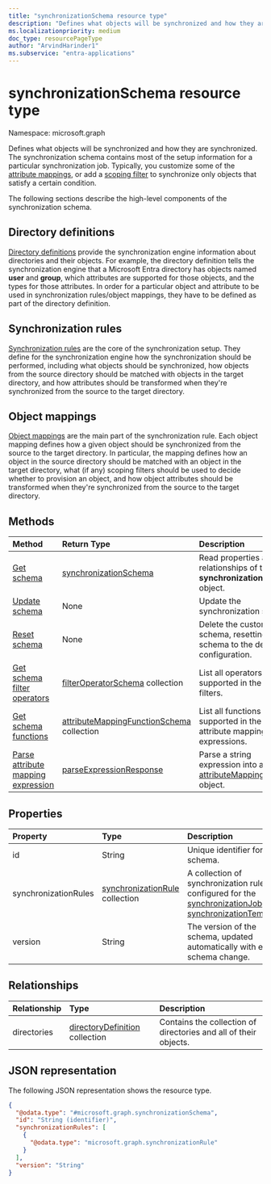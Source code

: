 ```yaml
---
title: "synchronizationSchema resource type"
description: "Defines what objects will be synchronized and how they are synchronized."
ms.localizationpriority: medium
doc_type: resourcePageType
author: "ArvindHarinder1"
ms.subservice: "entra-applications"
---
```


# synchronizationSchema resource type

Namespace: microsoft.graph

Defines what objects will be synchronized and how they are synchronized. The synchronization schema contains most of the setup information for a particular synchronization job. Typically, you customize some of the [attribute mappings](synchronization-attributemapping.md), or add a [scoping filter](synchronization-filter.md) to synchronize only objects that satisfy a certain condition.

The following sections describe the high-level components of the synchronization schema.

## Directory definitions

[Directory definitions](synchronization-directorydefinition.md) provide the synchronization engine information about directories and their objects. For example, the directory definition tells the synchronization engine that a Microsoft Entra directory has objects named **user** and **group**, which attributes are supported for those objects, and the types for those attributes. In order for a particular object and attribute to be used in synchronization rules/object mappings, they have to be defined as part of the directory definition.

## Synchronization rules

[Synchronization rules](synchronization-synchronizationrule.md) are the core of the synchronization setup. They define for the synchronization engine how the synchronization should be performed, including what objects should be synchronized, how objects from the source directory should be matched with objects in the target directory, and how attributes should be transformed when they're synchronized from the source to the target directory.

## Object mappings

[Object mappings](synchronization-objectmapping.md) are the main part of the synchronization rule. Each object mapping defines how a given object should be synchronized from the source to the target directory. In particular, the mapping defines how an object in the source directory should be matched with an object in the target directory, what (if any) scoping filters should be used to decide whether to provision an object, and how object attributes should be transformed when they're synchronized from the source to the target directory.

## Methods

| Method                                                                                                | Return Type                                                                                                 | Description                                                                                                                |
|:------------------------------------------------------------------------------------------------------|:------------------------------------------------------------------------------------------------------------|:---------------------------------------------------------------------------------------------------------------------------|
| [Get schema](../api/synchronization-synchronizationschema-get.md)                                     | [synchronizationSchema](synchronization-synchronizationschema.md)                                           | Read properties and relationships of the **synchronizationSchema** object.                                                 |
| [Update schema](../api/synchronization-synchronizationschema-update.md)                               | None                                                                                                        | Update the synchronization schema.                                                                                         |
| [Reset schema](../api/synchronization-synchronizationschema-delete.md)                               | None                                                                                                        | Delete the customized schema, resetting the schema to the default configuration.                                           |
| [Get schema filter operators](../api/synchronization-synchronizationschema-filteroperators.md)              | [filterOperatorSchema](../resources/synchronization-filteroperatorschema.md) collection                      | List all operators supported in the scoping filters.                                                                       |
| [Get schema functions](../api/synchronization-synchronizationschema-functions.md)         | [attributeMappingFunctionSchema](../resources/synchronization-attributemappingfunctionschema.md) collection | List all functions supported in the attribute mapping expressions.                                                         |
| [Parse attribute mapping expression](../api/synchronization-synchronizationschema-parseexpression.md) | [parseExpressionResponse](synchronization-parseexpressionresponse.md)                                       | Parse a string expression into an [attributeMappingSource](../resources/synchronization-attributemappingsource.md) object. |


## Properties

| Property      | Type      | Description    |
|:--------------|:----------|:---------------|
|id|String|Unique identifier for the schema.|
|synchronizationRules   |[synchronizationRule](synchronization-synchronizationrule.md) collection   |A collection of synchronization rules configured for the [synchronizationJob](synchronization-synchronizationjob.md) or [synchronizationTemplate](synchronization-synchronizationtemplate.md). |
|version                |String                             |The version of the schema, updated automatically with every schema change.|


## Relationships
|Relationship|Type|Description|
|:---|:---|:---|
|directories|[directoryDefinition](../resources/synchronization-directorydefinition.md) collection|Contains the collection of directories and all of their objects.|

## JSON representation
The following JSON representation shows the resource type.
<!-- {
  "blockType": "resource",
  "keyProperty": "id",
  "@odata.type": "microsoft.graph.synchronizationSchema",
  "baseType": "microsoft.graph.entity",
  "openType": false
}
-->
``` json
{
  "@odata.type": "#microsoft.graph.synchronizationSchema",
  "id": "String (identifier)",
  "synchronizationRules": [
    {
      "@odata.type": "microsoft.graph.synchronizationRule"
    }
  ],
  "version": "String"
}
```
